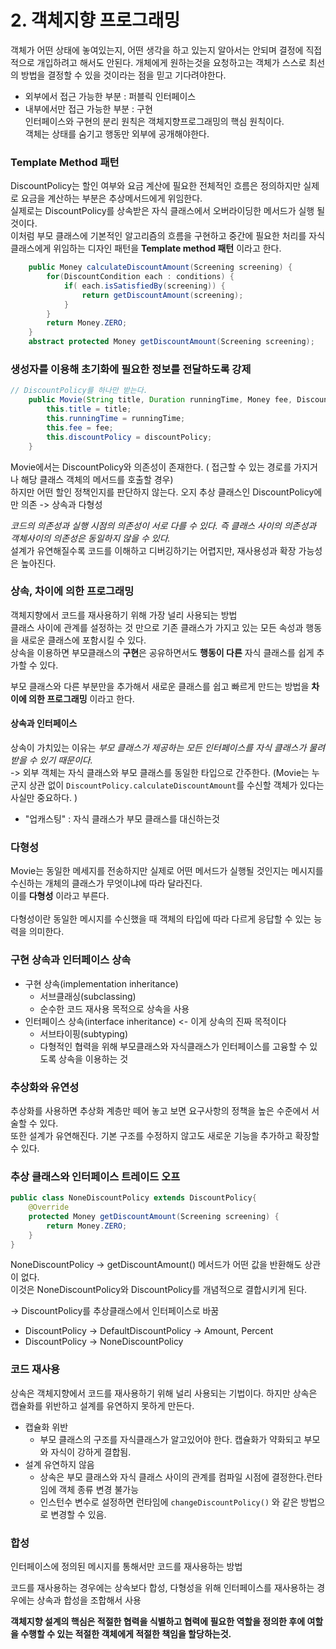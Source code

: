 # 2. 객체지향 프로그래밍

객체가 어떤 상태에 놓여있는지, 어떤 생각을 하고 있는지 알아서는 안되며 결정에 직접적으로 개입하려고 해서도 안된다. 
개체에게 원하는것을 요청하고는 객체가 스스로 최선의 방법을 결정할 수 있을 것이라는 점을 믿고 기다려야한다.

- 외부에서 접근 가능한 부분 : 퍼블릭 인터페이스
- 내부에서만 접근 가능한 부분 : 구현  
인터페이스와 구현의 분리 원칙은 객체지향프로그래밍의 핵심 원칙이다.  
  객체는 상태를 숨기고 행동만 외부에 공개해야한다. 
  


### Template Method 패턴
  DiscountPolicy는 할인 여부와 요금 계산에 필요한 전체적인 흐름은 정의하지만 실제로 요금을 계산하는 부분은 추상메서드에게 위임한다.  
  실제로는 DiscountPolicy를 상속받은 자식 클래스에서 오버라이딩한 메서드가 실행 될 것이다.   
  이처럼 부모 클래스에 기본적인 알고리즘의 흐름을 구현하고 중간에 필요한 처리를 자식클래스에게 위임하는 디자인 패턴을 **Template method 패턴** 이라고 한다.

```java 
    public Money calculateDiscountAmount(Screening screening) {
        for(DiscountCondition each : conditions) {
            if( each.isSatisfiedBy(screening)) {
                return getDiscountAmount(screening);
            }
        }
        return Money.ZERO;
    }
    abstract protected Money getDiscountAmount(Screening screening);
```

### 생성자를 이용해 초기화에 필요한 정보를 전달하도록 강제
```java
// DiscountPolicy를 하나만 받는다. 
    public Movie(String title, Duration runningTime, Money fee, DiscountPolicy discountPolicy) {
        this.title = title;
        this.runningTime = runningTime;
        this.fee = fee;
        this.discountPolicy = discountPolicy;
    }
```
Movie에서는 DiscountPolicy와 의존성이 존재한다. ( 접근할 수 있는 경로를 가지거나 해당 클래스 객체의 메서드를 호출할 경우)  
하지만 어떤 할인 정책인지를 판단하지 않는다. 오지 추상 클래스인 DiscountPolicy에만 의존 -> 상속과 다형성   

*코드의 의존성과 실행 시점의 의존성이 서로 다를 수 있다. 즉 클래스 사이의 의존성과 객체사이의 의존성은 동일하지 않을 수 있다.*  
설계가 유연해질수록 코드를 이해하고 디버깅하기는 어렵지만, 재사용성과 확장 가능성은 높아진다. 

### 상속, 차이에 의한 프로그래밍
객체지향에서 코드를 재사용하기 위해 가장 널리 사용되는 방법  
클래스 사이에 관계를 설정하는 것 만으로 기존 클래스가 가지고 있는 모든 속성과 행동을 새로운 클래스에 포함시킬 수 있다.   
상속을 이용하면 부모클래스의 **구현**은 공유하면서도 **행동이 다른** 자식 클래스를 쉽게 추가할 수 있다. 

부모 클래스와 다른 부분만을 추가해서 새로운 클래스를 쉽고 빠르게 만드는 방법을 **차이에 의한 프로그래밍** 이라고 한다. 

#### 상속과 인터페이스
상속이 가치있는 이유는 *부모 클래스가 제공하는 모든 인터페이스를 자식 클래스가 물려받을 수 있기 때문이다.*  
-> 외부 객체는 자식 클래스와 부모 클래스를 동일한 타입으로 간주한다. (Movie는 누군지 상관 없이 `DiscountPolicy.calculateDiscountAmount`를 수신할 객체가 있다는 사실만 중요하다. )   

- "업캐스팅" : 자식 클래스가 부모 클래스를 대신하는것

### 다형성
Movie는 동일한 메세지를 전송하지만 실제로 어떤 메서드가 실행될 것인지는 메시지를 수신하는 개체의 클래스가 무엇이냐에 따라 달라진다.  
이를 **다형성** 이라고 부른다.  
<br/>
다형성이란 동일한 메시지를 수신했을 때 객체의 타입에 따라 다르게 응답할 수 있는 능력을 의미한다. 

### 구현 상속과 인터페이스 상속  
 
- 구현 상속(implementation inheritance)
  - 서브클래싱(subclassing)
  - 순수한 코드 재사용 목적으로 상속을 사용
- 인터페이스 상속(interface inheritance) <- 이게 상속의 진짜 목적이다 
  - 서브타이핑(subtyping)
  - 다형적인 협력을 위해 부모클래스와 자식클래스가 인터페이스를 고융할 수 있도록 상속을 이용하는 것   
  
### 추상화와 유연성

추상화를 사용하면 추상화 계층만 떼어 놓고 보면 요구사항의 정책을 높은 수준에서 서술할 수 있다.  
또한 설계가 유연해진다. 기본 구조를 수정하지 않고도 새로운 기능을 추가하고 확장할 수 있다. 

### 추상 클래스와 인터페이스 트레이드 오프 
```java
public class NoneDiscountPolicy extends DiscountPolicy{
    @Override
    protected Money getDiscountAmount(Screening screening) {
        return Money.ZERO;
    }
}
```
NoneDiscountPolicy -> getDiscountAmount() 메서드가 어떤 값을 반환해도 상관이 없다.   
이것은 NoneDiscountPolicy와 DiscountPolicy를 개념적으로 결합시키게 된다.  

-> DiscountPolicy를 추상클래스에서 인터페이스로 바꿈  
- DiscountPolicy -> DefaultDiscountPolicy -> Amount, Percent
- DiscountPolicy -> NoneDiscountPolicy


### 코드 재사용
상속은 객체지향에서 코드를 재사용하기 위해 널리 사용되는 기법이다. 하지만 상속은 캡슐화를 위반하고 설계를 유연하지 못하게 만든다.   

- 캡슐화 위반
  - 부모 클래스의 구조를 자식클래스가 알고있어야 한다. 캡슐화가 약화되고 부모와 자식이 강하게 결합됨. 
- 설계 유연하지 않음
  - 상속은 부모 클래스와 자식 클래스 사이의 관계를 컴파일 시점에 결정한다.런타임에 객체 종류 변경 불가능
  - 인스턴수 변수로 설정하면 런타임에 `changeDiscountPolicy()` 와 같은 방법으로 변경할 수 있음.
  

### 합성
인터페이스에 정의된 메시지를 통해서만 코드를 재사용하는 방법

코드를 재사용하는 경우에는 상속보다 합성, 다형성을 위해 인터페이스를 재사용하는 경우에는 상속과 합성을 조합해서 사용  


**객체지향 설계의 핵심은 적절한 협력을 식별하고 협력에 필요한 역할을 정의한 후에 여할을 수행할 수 있는 적절한 객체에게 적절한 책임을 할당하는것.**

